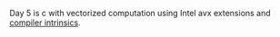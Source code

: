 Day 5 is c with vectorized computation using Intel avx extensions and [compiler intrinsics](https://www.intel.com/content/www/us/en/docs/intrinsics-guide/index.html).